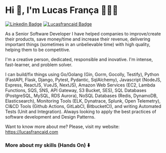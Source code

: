 # Hi 👋, I'm Lucas França 🧑🏻‍💻

[![Linkedin Badge](https://img.shields.io/badge/-Linkedin-black?style=for-the-badge&logo=Linkedin&logoColor=white&link=https://www.linkedin.com/in/lucasfrancaid/)](https://www.linkedin.com/in/lucasfrancaid/) 
[![Lucasfrancaid Badge](https://img.shields.io/badge/-Lucasfrancaid.com-black?style=for-the-badge&logo=Next.js&logoColor=white&link=https://lucasfrancaid.com/)](https://lucasfrancaid.com/) 

As a Senior Software Developer I have helped companies to improve/create their products, save money/time and increase their revenue, delivering important things (sometimes in an unbelievable time) with high quality, helping them to be competitive.

I'm a creative person, dedicated, responsible and inovative. I'm intense, fast-learner, and problem solver.

I can build/fix things using Go/Golang (Gin, Gorm, Gocolly, Testify), Python (FastAPI, Flask, Django, Pytest, Pydantic, SqlAlchemy), Javascript (NodeJS, Express, ReactJS, VueJS, NextJS), Amazon Web Services (EC2, Lambda Functions, SQS, SNS, API Gateway, S3 Bucket, SES), SQL Databases (PostgreSQL, MySQL, RDS Aurora), NoSQL Databases (Redis, DynamoDB, Elasticsearch), Monitoring Tools (ELK, Dynatrace, Splunk, Open Telemetry), CI&CD Tools (Github Actions, GitLabCI, BitbucketCI), and writing Automated Tests (Unit and Integration). Always looking to apply the best practices of software development and Design Patterns.

Want to know more about me? Please, visit my website: https://lucasfrancaid.com

### More about my skills (Hands On) ⬇️
